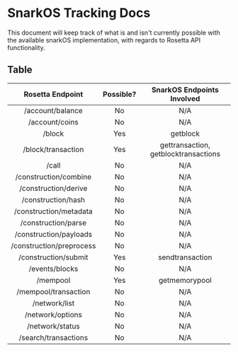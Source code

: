 # SnarkOS Tracking Docs

This document will keep track of what is and isn't currently possible with the available snarkOS implementation, with regards to Rosetta API functionality.

## Table

|     Rosetta Endpoint     |       Possible?        |      SnarkOS Endpoints Involved      |
|:------------------------:|:----------------------:|:------------------------------------:|
|     /account/balance     |           No           |                 N/A                  |
|      /account/coins      |           No           |                 N/A                  |
|          /block          |          Yes           |               getblock               |
|    /block/transaction    |          Yes           | gettransaction, getblocktransactions |
|          /call           |           No           |                 N/A                  |
|  /construction/combine   |           No           |                 N/A                  |
|   /construction/derive   |           No           |                 N/A                  |
|    /construction/hash    |           No           |                 N/A                  |
|  /construction/metadata  |           No           |                 N/A                  |
|   /construction/parse    |           No           |                 N/A                  |
|  /construction/payloads  |           No           |                 N/A                  |
| /construction/preprocess |           No           |                 N/A                  |
|   /construction/submit   |          Yes           |           sendtransaction            |
|      /events/blocks      |           No           |                 N/A                  |
|         /mempool         |          Yes           |            getmemorypool             |
|   /mempool/transaction   |           No           |                 N/A                  |
|      /network/list       |           No           |                 N/A                  |
|     /network/options     |           No           |                 N/A                  |
|     /network/status      |           No           |                 N/A                  |
|   /search/transactions   |           No           |                 N/A                  |
